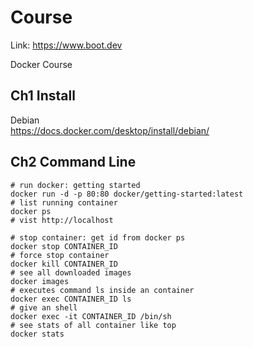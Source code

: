 # Course

Link: https://www.boot.dev 

Docker Course   

## Ch1 Install

Debian  
https://docs.docker.com/desktop/install/debian/

## Ch2 Command Line

```bsah
# run docker: getting started
docker run -d -p 80:80 docker/getting-started:latest
# list running container
docker ps
# vist http://localhost

# stop container: get id from docker ps
docker stop CONTAINER_ID
# force stop container
docker kill CONTAINER_ID
# see all downloaded images
docker images
# executes command ls inside an container
docker exec CONTAINER_ID ls
# give an shell
docker exec -it CONTAINER_ID /bin/sh
# see stats of all container like top
docker stats
```
